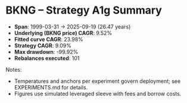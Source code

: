 # BKNG – Strategy A1g Summary

- **Span**: 1999-03-31 → 2025-09-19 (26.47 years)
- **Underlying (BKNG price) CAGR**: 9.52%
- **Fitted curve CAGR**: 23.98%
- **Strategy CAGR**: 9.09%
- **Max drawdown**: -99.92%
- **Rebalances executed**: 101

Notes:

- Temperatures and anchors per experiment govern deployment; see EXPERIMENTS.md for details.
- Figures use simulated leveraged sleeve with fees and borrow costs.
